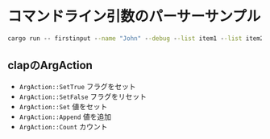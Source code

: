 # コマンドライン引数のパーサーサンプル
```cmd
cargo run -- firstinput --name "John" --debug --list item1 --list item2
```

## clapのArgAction
- `ArgAction::SetTrue` フラグをセット
- `ArgAction::SetFalse` フラグをリセット
- `ArgAction::Set` 値をセット
- `ArgAction::Append` 値を追加
- `ArgAction::Count` カウント
